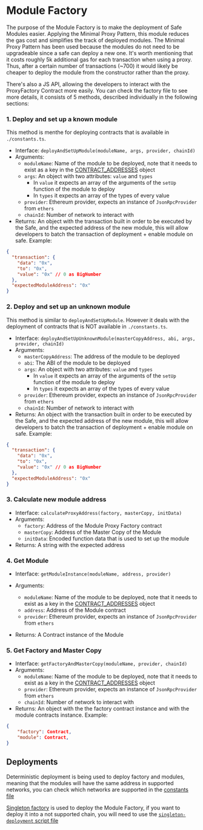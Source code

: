 # Module Factory

The purpose of the Module Factory is to make the deployment of Safe Modules easier.
Applying the Minimal Proxy Pattern, this module reduces the gas cost and simplifies the track of deployed modules.
The Minimal Proxy Pattern has been used because the modules do not need to be upgradeable since a safe can deploy a new one.
It's worth mentioning that it costs roughly 5k additional gas for each transaction when using a proxy.
Thus, after a certain number of transactions (~700) it would likely be cheaper to deploy the module from the constructor rather than the proxy.

There's also a JS API, allowing the developers to interact with the ProxyFactory Contract more easily.
You can check the factory file to see more details, it consists of 5 methods, described individually in the following sections:

### 1. Deploy and set up a known module

This method is menthe for deploying contracts that is available in `./constants.ts`.

- Interface: `deployAndSetUpModule(moduleName, args, provider, chainId)`
- Arguments:
  - `moduleName`: Name of the module to be deployed, note that it needs to exist as a key in the [CONTRACT_ADDRESSES](./constants.ts#L3-L12) object
  - `args`: An object with two attributes: `value` and `types`
    - In `value` it expects an array of the arguments of the `setUp` function of the module to deploy
    - In `types` it expects an array of the types of every value
  - `provider`: Ethereum provider, expects an instance of `JsonRpcProvider` from `ethers`
  - `chainId`: Number of network to interact with
- Returns: An object with the transaction built in order to be executed by the Safe, and the expected address of the new module, this will allow developers to batch the transaction of deployment + enable module on safe. Example:

```json
{
  "transaction": {
    "data": "0x",
    "to": "0x",
    "value": "0x" // 0 as BigNumber
  },
  "expectedModuleAddress": "0x"
}
```

### 2. Deploy and set up an unknown module

This method is similar to `deployAndSetUpModule`. However it deals with the deployment of contracts that is NOT available in `./constants.ts`.

- Interface: `deployAndSetUpUnknownModule(masterCopyAddress, abi, args, provider, chainId)`
- Arguments:
  - `masterCopyAddress`: The address of the module to be deployed
  - `abi`: The ABI of the module to be deployed
  - `args`: An object with two attributes: `value` and `types`
    - In `value` it expects an array of the arguments of the `setUp` function of the module to deploy
    - In `types` it expects an array of the types of every value
  - `provider`: Ethereum provider, expects an instance of `JsonRpcProvider` from `ethers`
  - `chainId`: Number of network to interact with
- Returns: An object with the transaction built in order to be executed by the Safe, and the expected address of the new module, this will allow developers to batch the transaction of deployment + enable module on safe. Example:

```json
{
  "transaction": {
    "data": "0x",
    "to": "0x",
    "value": "0x" // 0 as BigNumber
  },
  "expectedModuleAddress": "0x"
}
```

### 3. Calculate new module address

- Interface: `calculateProxyAddress(factory, masterCopy, initData)`
- Arguments:
  - `factory`: Address of the Module Proxy Factory contract
  - `masterCopy`: Address of the Master Copy of the Module
  - `initData`: Encoded function data that is used to set up the module
- Returns: A string with the expected address

### 4. Get Module

- Interface: `getModuleInstance(moduleName, address, provider)`
- Arguments:

  - `moduleName`: Name of the module to be deployed, note that it needs to exist as a key in the [CONTRACT_ADDRESSES](./constants.ts#L3-L12) object
  - `address`: Address of the Module contract
  - `provider`: Ethereum provider, expects an instance of `JsonRpcProvider` from `ethers`

- Returns: A Contract instance of the Module

### 5. Get Factory and Master Copy

- Interface: `getFactoryAndMasterCopy(moduleName, provider, chainId)`
- Arguments:
  - `moduleName`: Name of the module to be deployed, note that it needs to exist as a key in the [CONTRACT_ADDRESSES](./constants.ts#L3-L12) object
  - `provider`: Ethereum provider, expects an instance of `JsonRpcProvider` from `ethers`
  - `chainId`: Number of network to interact with
- Returns: An object with the the factory contract instance and with the module contracts instance. Example:

```json
{
    "factory": Contract,
    "module": Contract,
}
```

## Deployments

Deterministic deployment is being used to deploy factory and modules, meaning that the modules
will have the same address in supported networks, you can check which networks are supported in the
[constants file](./constants.ts#L14-L22)

[Singleton factory](https://eips.ethereum.org/EIPS/eip-2470) is used to deploy the Module Factory, if you want to deploy it
into a not supported chain, you will need to use the [`singleton-deployment` script file](./singleton-deployment.ts)
